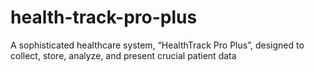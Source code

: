 # health-track-pro-plus
A sophisticated healthcare system, “HealthTrack Pro Plus”, designed to collect, store, analyze, and present crucial patient data
